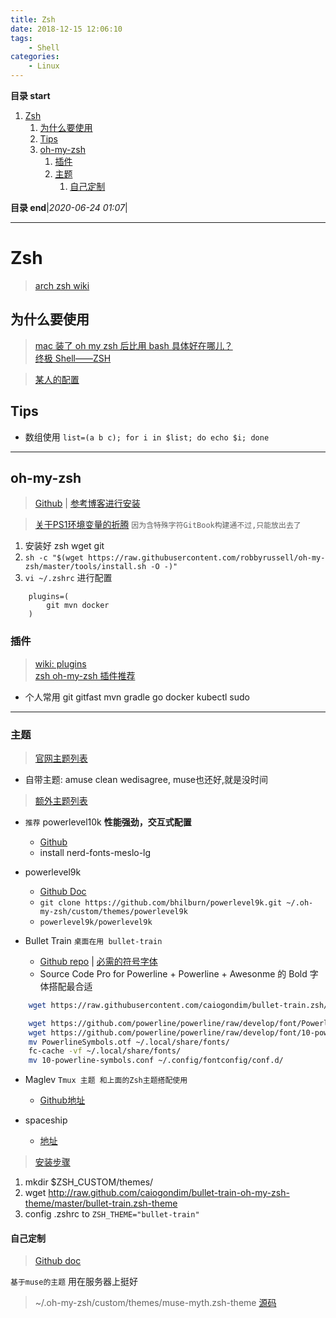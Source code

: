 ```yaml
---
title: Zsh
date: 2018-12-15 12:06:10
tags: 
    - Shell
categories: 
    - Linux
---
```


**目录 start**

1. [Zsh](#zsh)
    1. [为什么要使用](#为什么要使用)
    1. [Tips](#tips)
    1. [oh-my-zsh](#oh-my-zsh)
        1. [插件](#插件)
        1. [主题](#主题)
            1. [自己定制](#自己定制)

**目录 end**|_2020-06-24 01:07_|
****************************************
# Zsh
> [arch zsh wiki](https://wiki.archlinux.org/index.php/Zsh)

## 为什么要使用
> [mac 装了 oh my zsh 后比用 bash 具体好在哪儿？](https://www.zhihu.com/question/29977255)  
> [终极 Shell——ZSH](https://zhuanlan.zhihu.com/mactalk/19556676)

> [某人的配置](https://github.com/lilydjwg/dotzsh)

## Tips 


- 数组使用 `list=(a b c); for i in $list; do echo $i; done`

************************

## oh-my-zsh
> [Github](https://github.com/robbyrussell/oh-my-zsh) | [参考博客进行安装](https://segmentfault.com/a/1190000004695131)

> [关于PS1环境变量的折腾](https://gitee.com/kcp1104/codes/gca14wtqvm67l9j5r0deb56#Zsh.md) `因为含特殊字符GitBook构建通不过,只能放出去了`

1. 安装好 zsh wget git
2. `sh -c "$(wget https://raw.githubusercontent.com/robbyrussell/oh-my-zsh/master/tools/install.sh -O -)"`
3. `vi ~/.zshrc` 进行配置

```
    plugins=(
        git mvn docker
    )
```

### 插件
> [wiki: plugins](https://github.com/robbyrussell/oh-my-zsh/wiki/Plugins)  
> [zsh oh-my-zsh 插件推荐 ](https://hufangyun.com/2017/zsh-plugin/)

- 个人常用 git gitfast mvn gradle go docker kubectl sudo  

**********************

### 主题
> [官网主题列表](https://github.com/robbyrussell/oh-my-zsh/wiki/Themes) 

- 自带主题: amuse clean wedisagree, muse也还好,就是没时间

> [额外主题列表](https://github.com/robbyrussell/oh-my-zsh/wiki/External-themes)

- `推荐` powerlevel10k **性能强劲，交互式配置**
    - [Github](https://github.com/romkatv/powerlevel10k)
    - install nerd-fonts-meslo-lg 

- powerlevel9k
    - [Github Doc](https://github.com/bhilburn/powerlevel9k/wiki/Install-Instructions#option-2-install-for-oh-my-zsh)
    - `git clone https://github.com/bhilburn/powerlevel9k.git ~/.oh-my-zsh/custom/themes/powerlevel9k`
    - `powerlevel9k/powerlevel9k`

- Bullet Train `桌面在用 bullet-train` 
    - [Github repo](https://github.com/caiogondim/bullet-train.zsh) |  [必需的符号字体](https://github.com/powerline/powerline)
    - Source Code Pro for Powerline + Powerline + Awesonme 的 Bold 字体搭配最合适

```sh
    wget https://raw.githubusercontent.com/caiogondim/bullet-train.zsh/master/bullet-train.zsh-theme -O /home/kcp/.oh-my-zsh/custom/themes

    wget https://github.com/powerline/powerline/raw/develop/font/PowerlineSymbols.otf
    wget https://github.com/powerline/powerline/raw/develop/font/10-powerline-symbols.conf
    mv PowerlineSymbols.otf ~/.local/share/fonts/
    fc-cache -vf ~/.local/share/fonts/
    mv 10-powerline-symbols.conf ~/.config/fontconfig/conf.d/
```

- Maglev `Tmux 主题 和上面的Zsh主题搭配使用`
    - [Github地址](https://github.com/caiogondim/maglev)

- spaceship
    - [地址](https://www.ctolib.com/denysdovhan-spaceship-zsh-theme.html)

> [安装步骤](https://github.com/caiogondim/bullet-train.zsh#for-oh-my-zsh-users)
1. mkdir $ZSH_CUSTOM/themes/
2. wget http://raw.github.com/caiogondim/bullet-train-oh-my-zsh-theme/master/bullet-train.zsh-theme
3. config .zshrc to `ZSH_THEME="bullet-train" `

#### 自己定制
> [Github doc](https://github.com/robbyrussell/oh-my-zsh/wiki/Customization)

`基于muse的主题` 用在服务器上挺好
> ~/.oh-my-zsh/custom/themes/muse-myth.zsh-theme [源码](https://github.com/Kuangcp/Script/blob/master/zsh/themes/muse-mythos.zsh-theme) 


